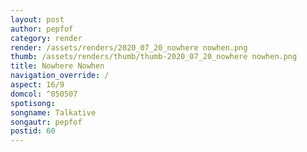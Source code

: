 ```yaml
---
layout: post
author: pepfof
category: render
render: /assets/renders/2020_07_20_nowhere nowhen.png
thumb: /assets/renders/thumb/thumb-2020_07_20_nowhere nowhen.png
title: Nowhere Nowhen
navigation_override: /
aspect: 16/9
domcol: ^050507
spotisong: 
songname: Talkative
songautr: pepfof
postid: 60
---
```


<!--USER BEGIN 1-->

<!--USER END 1-->

<!--more-->
<!--USER BEGIN 2-->

<!--USER END 2-->


